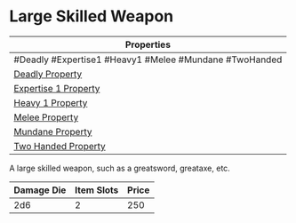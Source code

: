# Large Skilled Weapon

| Properties                                                                 |
| -------------------------------------------------------------------------- |
| #Deadly #Expertise1 #Heavy1 #Melee #Mundane #TwoHanded                     |
| [Deadly Property](../Weapon%20Properties/Deadly%20Property.md)             |
| [Expertise 1 Property](../Weapon%20Properties/Expertise%20X%20Property.md) |
| [Heavy 1 Property](../Weapon%20Properties/Heavy%20X%20Property.md)         |
| [Melee Property](../Weapon%20Properties/Melee%20Property.md)               |
| [Mundane Property](../../../Material%20Properties/Mundane%20Property.md)   |
| [Two Handed Property](../Weapon%20Properties/Two%20Handed%20Property.md)   |
A large skilled weapon, such as a greatsword, greataxe, etc.

| Damage Die | Item Slots | Price |
| ---------- | ---------- | ----- |
| 2d6        | 2          | 250   |
